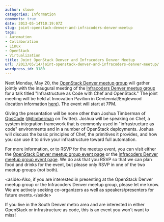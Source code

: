 ```yaml
---
author: slowe
categories: Information
comments: true
date: 2013-05-14T10:19:07Z
slug: joint-openstack-denver-and-infracoders-denver-meetup
tags:
- Automation
- Collaboration
- Linux
- OpenStack
- Virtualization
title: Joint OpenStack Denver and Infracoders Denver Meetup
url: /2013/05/14/joint-openstack-denver-and-infracoders-denver-meetup/
wordpress_id: 3180
---
```


Next Monday, May 20, the [OpenStack Denver meetup group](http://www.meetup.com/OpenStack-Denver/) will gather jointly with the inaugural meeting of the [Infracoders Denver meetup group](http://www.meetup.com/Infracoders-Denver/) for a talk titled "Infrastructure as Code with Chef and OpenStack." The joint meeting will be held at Innovation Pavilion in Centennial/Englewood (location information [here](http://ipcentennial.com/our-location/)). The event will start at 7PM.

Giving the presentation will be none other than Joshua Timberman of [OpsCode](http://www.opscode.com/) ([@jtimberman](http://twitter.com/jtimberman/) on Twitter). Joshua will be speaking on Chef, a system integration framework that is commonly used in "infrastructure as code" environments and in a number of OpenStack deployments. Joshua will discuss the basic principles of Chef, the primitives it provides, and how you can use it to drive your infrastructure toward full automation.

For more information, or to RSVP for the meetup event, you can visit either the [OpenStack Denver meetup group event page](http://www.meetup.com/OpenStack-Denver/events/118387222/) or the [Infracoders Denver meetup group event page](http://www.meetup.com/Infracoders-Denver/events/118388152/). We do ask that you RSVP so that we can plan food and drinks for the event, but please only RSVP in one of the two meetup groups (not both).

&lt;aside&gt;Also, if you are interested in presenting at the OpenStack Denver meetup group or the Infracoders Denver meetup group, please let me know. We are actively seeking co-organizers as well as speakers/presenters for future events.&lt;/aside&gt;

If you live in the South Denver metro area and are interested in either OpenStack or infrastructure as code, this is an event you won't want to miss!
